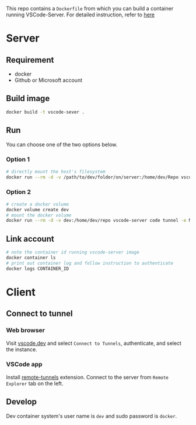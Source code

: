 This repo contains a `Dockerfile` from which you can build a container running VSCode-Server. For detailed instruction, refer to [here](https://medium.com/@techhara/setup-vscode-server-develop-from-any-device-1b55470c05ee)

# Server

## Requirement
- docker
- Github or Microsoft account

## Build image
```bash
docker build -t vscode-sever .
```

## Run
You can choose one of the two options below.

### Option 1
```bash
# directly mount the host's filesystem
docker run --rm -d -v /path/to/dev/folder/on/server:/home/dev/Repo vscode-server code tunnel -e MACHINE_NAME=b660-vscode
```

### Option 2
```bash
# create a docker volume
docker volume create dev
# mount the docker volume
docker run --rm -d -v dev:/home/dev/repo vscode-server code tunnel -e MACHINE_NAME=b660-vscode
```

## Link account
```bash
# note the container id running vscode-server image
docker container ls
# print out container log and follow instruction to authenticate
docker logs CONTAINER_ID
```

# Client
## Connect to tunnel

### Web browser
Visit [vscode.dev](https://vscode.dev) and select `Connect to Tunnels`, authenticate, and select the instance. 

### VSCode app
Install [remote-tunnels](https://marketplace.visualstudio.com/items?itemName=ms-vscode.remote-server) extension. Connect to the server from `Remote Explorer` tab on the left.

## Develop
Dev container system's user name is `dev` and sudo password is `docker`.
